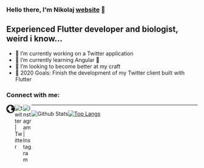 ### Hello there, I'm Nikolaj [website] 👋

## Experienced Flutter developer and biologist, weird i know...

- 🔭 I’m currently working on a Twitter application
- 🌱 I’m currently learning Angular 🤣
- 👯 I’m looking to become better at my craft
- 🥅 2020 Goals: Finish the development of my Twitter client built with Flutter

### Connect with me:

[<img align="left" alt="website" width="22px" src="https://raw.githubusercontent.com/iconic/open-iconic/master/svg/globe.svg" />][website]
[<img align="left" alt="twitter | Twitter" width="22px" src="https://cdn.jsdelivr.net/npm/simple-icons@v3/icons/twitter.svg" />][twitter]
[<img align="left" alt="instagram | Instagram" width="22px" src="https://cdn.jsdelivr.net/npm/simple-icons@v3/icons/instagram.svg" />][instagram]

---

<img align="left" alt="Github Stats" src="https://github-readme-stats.vercel.app/api?username=nikolajjsj&show_icons=true&count_private=true" />

[![Top Langs](https://github-readme-stats.vercel.app/api/top-langs/?username=nikolajjsj&show_icons=true&count_private=true&include_all_commits=true)](https://github.com/anuraghazra/github-readme-stats)

[website]: https://nikolajjsj.com
[twitter]: https://twitter.com/nikolaj_jsj
[instagram]: https://instagram.com/https://www.instagram.com/nikolajjsj/